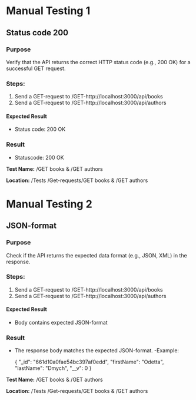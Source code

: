 # Manual Testing 1

## Status code 200

### Purpose
Verify that the API returns the correct HTTP status code (e.g., 200 OK) for a successful GET request.

### Steps:
1. Send a GET-request to /GET-http://localhost:3000/api/books
2. Send a GET-request to /GET-http://localhost:3000/api/authors 

#### Expected Result
- Status code: 200 OK

### Result
- Statuscode: 200 OK

**Test Name:** /GET books & /GET authors

**Location:** /Tests /Get-requests/GET books & /GET authors

# Manual Testing 2

## JSON-format

### Purpose
Check if the API returns the expected data format (e.g., JSON, XML) in the response.

### Steps:
1. Send a GET-request to /GET-http://localhost:3000/api/books
2. Send a GET-request to /GET-http://localhost:3000/api/authors 

#### Expected Result
- Body contains expected JSON-format

### Result
- The response body matches the expected JSON-format.
-Example: 

    {
        "_id": "661d10a0fae54bc397af0edd",
        "firstName": "Odetta",
        "lastName": "Dmych",
        "__v": 0
    }

**Test Name:** /GET books & /GET authors

**Location:** /Tests /Get-requests/GET books & /GET authors
